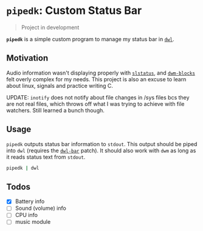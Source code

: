 # `pipedk`: Custom Status Bar

>Project in development

**`pipedk`** is a simple custom program to manage my status bar in [`dwl`](https://codeberg.org/dwl/dwl).

## Motivation

Audio information wasn't displaying properly with [`slstatus`](https://tools.suckless.org/slstatus/), and [`dwm-blocks`](https://github.com/torrinfail/dwmblocks) felt overly complex for my needs.
This project is also an excuse to learn about linux, signals and practice writing C.

UPDATE: `inotify` does not notify about file changes in /sys files bcs they are not real files, which throws off what I was trying to achieve with file watchers. Still learned a bunch though.

## Usage

`pipedk` outputs status bar information to `stdout`. This output should be piped into `dwl` (requires the [`dwl-bar`](https://codeberg.org/dwl/dwl-patches/src/branch/main/patches/bar) patch).
It should also work with `dwm` as long as it reads status text from `stdout`.

```bash
pipedk | dwl
```

## Todos

- [x] Battery info
- [ ] Sound (volume) info
- [ ] CPU info
- [ ] music module
